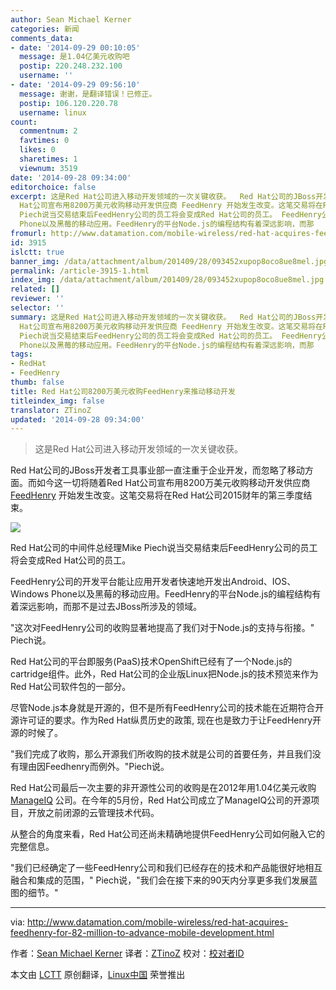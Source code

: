 ```yaml
---
author: Sean Michael Kerner
categories: 新闻
comments_data:
- date: '2014-09-29 00:10:05'
  message: 是1.04亿美元收购吧
  postip: 220.248.232.100
  username: ''
- date: '2014-09-29 09:56:10'
  message: 谢谢，是翻译错误！已修正。
  postip: 106.120.220.78
  username: linux
count:
  commentnum: 2
  favtimes: 0
  likes: 0
  sharetimes: 1
  viewnum: 3519
date: '2014-09-28 09:34:00'
editorchoice: false
excerpt: 这是Red Hat公司进入移动开发领域的一次关键收获。  Red Hat公司的JBoss开发者工具事业部一直注重于企业开发，而忽略了移动方面。而如今这一切将随着Red
  Hat公司宣布用8200万美元收购移动开发供应商 FeedHenry 开始发生改变。这笔交易将在Red Hat公司2015财年的第三季度结束。  Red Hat公司的中间件总经理Mike
  Piech说当交易结束后FeedHenry公司的员工将会变成Red Hat公司的员工。 FeedHenry公司的开发平台能让应用开发者快速地开发出Android、IOS、Windows
  Phone以及黑莓的移动应用。FeedHenry的平台Node.js的编程结构有着深远影响，而那
fromurl: http://www.datamation.com/mobile-wireless/red-hat-acquires-feedhenry-for-82-million-to-advance-mobile-development.html
id: 3915
islctt: true
banner_img: /data/attachment/album/201409/28/093452xupop8oco8ue8mel.jpg
permalink: /article-3915-1.html
index_img: /data/attachment/album/201409/28/093452xupop8oco8ue8mel.jpg.thumb.jpg
related: []
reviewer: ''
selector: ''
summary: 这是Red Hat公司进入移动开发领域的一次关键收获。  Red Hat公司的JBoss开发者工具事业部一直注重于企业开发，而忽略了移动方面。而如今这一切将随着Red
  Hat公司宣布用8200万美元收购移动开发供应商 FeedHenry 开始发生改变。这笔交易将在Red Hat公司2015财年的第三季度结束。  Red Hat公司的中间件总经理Mike
  Piech说当交易结束后FeedHenry公司的员工将会变成Red Hat公司的员工。 FeedHenry公司的开发平台能让应用开发者快速地开发出Android、IOS、Windows
  Phone以及黑莓的移动应用。FeedHenry的平台Node.js的编程结构有着深远影响，而那
tags:
- RedHat
- FeedHenry
thumb: false
title: Red Hat公司8200万美元收购FeedHenry来推动移动开发
titleindex_img: false
translator: ZTinoZ
updated: '2014-09-28 09:34:00'
---
```



> 
> 这是Red Hat公司进入移动开发领域的一次关键收获。
> 
> 
> 


Red Hat公司的JBoss开发者工具事业部一直注重于企业开发，而忽略了移动方面。而如今这一切将随着Red Hat公司宣布用8200万美元收购移动开发供应商 [FeedHenry](http://www.feedhenry.com/) 开始发生改变。这笔交易将在Red Hat公司2015财年的第三季度结束。


![](/data/attachment/album/201409/28/093452xupop8oco8ue8mel.jpg)


Red Hat公司的中间件总经理Mike Piech说当交易结束后FeedHenry公司的员工将会变成Red Hat公司的员工。


FeedHenry公司的开发平台能让应用开发者快速地开发出Android、IOS、Windows Phone以及黑莓的移动应用。FeedHenry的平台Node.js的编程结构有着深远影响，而那不是过去JBoss所涉及的领域。


"这次对FeedHenry公司的收购显著地提高了我们对于Node.js的支持与衔接。" Piech说。


Red Hat公司的平台即服务(PaaS)技术OpenShift已经有了一个Node.js的cartridge组件。此外，Red Hat公司的企业版Linux把Node.js的技术预览来作为Red Hat公司软件包的一部分。


尽管Node.js本身就是开源的，但不是所有FeedHenry公司的技术能在近期符合开源许可证的要求。作为Red Hat纵贯历史的政策, 现在也是致力于让FeedHenry开源的时候了。


"我们完成了收购，那么开源我们所收购的技术就是公司的首要任务，并且我们没有理由因Feedhenry而例外。"Piech说。


Red Hat公司最后一次主要的非开源性公司的收购是在2012年用1.04亿美元收购 [ManageIQ](http://www.datamation.com/cloud-computing/red-hat-makes-104-million-cloud-management-bid-with-manageiq-acquisition.html) 公司。在今年的5月份，Red Hat公司成立了ManageIQ公司的开源项目，开放之前闭源的云管理技术代码。


从整合的角度来看，Red Hat公司还尚未精确地提供FeedHenry公司如何融入它的完整信息。


"我们已经确定了一些FeedHenry公司和我们已经存在的技术和产品能很好地相互融合和集成的范围，" Piech说，"我们会在接下来的90天内分享更多我们发展蓝图的细节。"




---


via: <http://www.datamation.com/mobile-wireless/red-hat-acquires-feedhenry-for-82-million-to-advance-mobile-development.html>


作者：[Sean Michael Kerner](http://www.datamation.com/author/Sean-Michael-Kerner-4807810.html) 译者：[ZTinoZ](https://github.com/ZTinoZ) 校对：[校对者ID](https://github.com/%E6%A0%A1%E5%AF%B9%E8%80%85ID)


本文由 [LCTT](https://github.com/LCTT/TranslateProject) 原创翻译，[Linux中国](http://linux.cn/) 荣誉推出